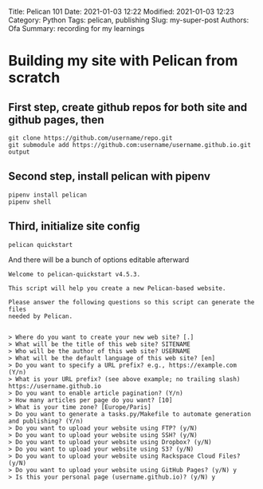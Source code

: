 Title: Pelican 101
Date: 2021-01-03 12:22
Modified: 2021-01-03 12:23
Category: Python
Tags: pelican, publishing
Slug: my-super-post
Authors: Ofa
Summary: recording for my learnings

# Building my site with Pelican from scratch

## First step, create github repos for both site and github pages, then
```
git clone https://github.com/username/repo.git
git submodule add https://github.com:username/username.github.io.git output
```

## Second step, install pelican with pipenv
```
pipenv install pelican
pipenv shell
```

## Third, initialize site config
```
pelican quickstart
```

And there will be a bunch of options editable afterward

```
Welcome to pelican-quickstart v4.5.3.

This script will help you create a new Pelican-based website.

Please answer the following questions so this script can generate the files
needed by Pelican.


> Where do you want to create your new web site? [.]
> What will be the title of this web site? SITENAME
> Who will be the author of this web site? USERNAME
> What will be the default language of this web site? [en]
> Do you want to specify a URL prefix? e.g., https://example.com   (Y/n)
> What is your URL prefix? (see above example; no trailing slash) https://username.github.io
> Do you want to enable article pagination? (Y/n)
> How many articles per page do you want? [10]
> What is your time zone? [Europe/Paris] 
> Do you want to generate a tasks.py/Makefile to automate generation and publishing? (Y/n)
> Do you want to upload your website using FTP? (y/N)
> Do you want to upload your website using SSH? (y/N)
> Do you want to upload your website using Dropbox? (y/N)
> Do you want to upload your website using S3? (y/N)
> Do you want to upload your website using Rackspace Cloud Files? (y/N)
> Do you want to upload your website using GitHub Pages? (y/N) y
> Is this your personal page (username.github.io)? (y/N) y
```